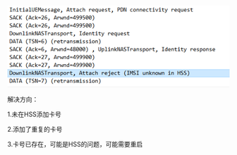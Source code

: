 ![image-20230712171230092](../picture/image-20230712171230092.png)

解决方向：

1.未在HSS添加卡号

2.添加了重复的卡号

3.卡号已存在，可能是HSS的问题，可能需要重启